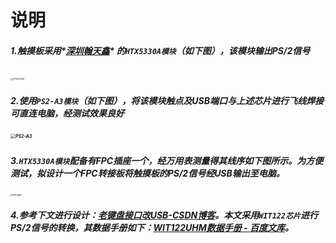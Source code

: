 # 说明

##### 1.触摸板采用*<u>深圳翰天鑫</u>* 的`HTX5330A模块`（如下图），该模块输出PS/2信号

​                               <img src="D:\_PersonalProjects\MyTouchPad\0_Tests\1.PS2toUSB\3_附图\HTX5330A.jpg" alt="HTX5330A" style="zoom:25%;" />

##### 2.使用`PS2-A3模块`（如下图），将该模块触点及USB端口与上述芯片进行飞线焊接可直连电脑，经测试效果良好

#####                                                                                                                                                                                                                                     <img src="D:\_PersonalProjects\MyTouchPad\0_Tests\1.PS2toUSB\3_附图\PS2-A3.jpg" alt="PS2-A3" style="zoom: 50%;" />

##### 3.`HTX5330A模块`配备有FPC插座一个，经万用表测量得其线序如下图所示。为方便测试，拟设计一个FPC转接板将触摸板的PS/2信号经USB输出至电脑。



<img src="D:\_PersonalProjects\MyTouchPad\0_Tests\1.PS2toUSB\3_附图\FPC线序.jpg" alt="FPC线序" style="zoom:25%;" />

##### 4.参考下文进行设计：[老键盘接口改USB-CSDN博客](https://blog.csdn.net/u012388993/article/details/116649875)。本文采用`WIT122芯片`进行PS/2信号的转换，其数据手册如下：[WIT122UHM数据手册 - 百度文库](https://wenku.baidu.com/view/08846039f28583d049649b6648d7c1c708a10b8a.html?_wkts_=1715262128212)。
